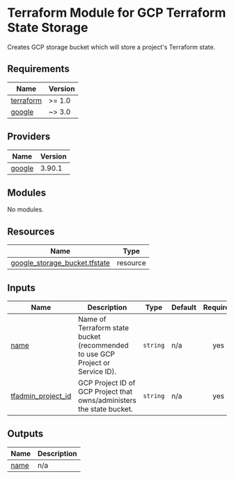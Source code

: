 <!-- BEGIN_TF_DOCS -->
# Terraform Module for GCP Terraform State Storage
Creates GCP storage bucket which will store a project's Terraform state.

## Requirements

| Name | Version |
|------|---------|
| <a name="requirement_terraform"></a> [terraform](#requirement\_terraform) | >= 1.0 |
| <a name="requirement_google"></a> [google](#requirement\_google) | ~> 3.0 |

## Providers

| Name | Version |
|------|---------|
| <a name="provider_google"></a> [google](#provider\_google) | 3.90.1 |

## Modules

No modules.

## Resources

| Name | Type |
|------|------|
| [google_storage_bucket.tfstate](https://registry.terraform.io/providers/hashicorp/google/latest/docs/resources/storage_bucket) | resource |

## Inputs

| Name | Description | Type | Default | Required |
|------|-------------|------|---------|:--------:|
| <a name="input_name"></a> [name](#input\_name) | Name of Terraform state bucket (recommended to use GCP Project or Service ID). | `string` | n/a | yes |
| <a name="input_tfadmin_project_id"></a> [tfadmin\_project\_id](#input\_tfadmin\_project\_id) | GCP Project ID of GCP Project that owns/administers the state bucket. | `string` | n/a | yes |

## Outputs

| Name | Description |
|------|-------------|
| <a name="output_name"></a> [name](#output\_name) | n/a |
<!-- END_TF_DOCS -->